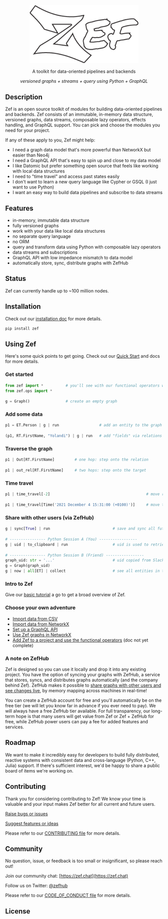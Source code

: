 <p align="center">
<img width="350px" src="https://github.com/zefhub/zefhub-web-assets/blob/main/zef_logo_white_alt.png">
</p>

<p align="center">
A toolkit for data-oriented pipelines and backends
</p>

<p align="center">
<em>versioned graphs + streams + query using Python + GraphQL</em>
</p>

## Description

Zef is an open source toolkit of modules for building data-oriented pipelines and backends. Zef consists of an immutable, in-memory data structure, versioned graphs, data streams, composable lazy operators, effects handling, and GraphQL support. You can pick and choose the modules you need for your project.

If any of these apply to you, Zef might help:

- I need a graph data model that's more powerful than NetworkX but easier than Neo4j
- I need a GraphQL API that's easy to spin up and close to my data model
- I like Datomic but prefer something open source that feels like working with local data structures
- I need to "time travel" and access past states easily
- I don't want to learn a new query language like Cypher or GSQL (I just want to use Python)
- I want an easy way to build data pipelines and subscribe to data streams

## Features

- in-memory, immutable data structure
- fully versioned graphs
- work with your data like local data structures
- no separate query language
- no ORM
- query and transform data using Python with composable lazy operators
- data streams and subscriptions
- GraphQL API with low impedance mismatch to data model
- automatically store, sync, distribute graphs with ZefHub

## Status

Zef can currently handle up to ~100 million nodes.

## Installation

Check out our [installation doc](https://zef.zefhub.io/introduction/installation) for more details.

```bash
pip install zef
```

## Using Zef

Here's some quick points to get going. Check out our [Quick Start](https://zef.zefhub.io/introduction/quick-start) and docs for more details.

### Get started

```python
from zef import *          # you'll see with our functional operators why we violate PEP in the first line
from zef.ops import *

g = Graph()                # create an empty graph
```

### Add some data

```python
p1 = ET.Person | g | run                  # add an entity to the graph

(p1, RT.FirstName, "Yolandi") | g | run   # add "fields" via relations triples: (source, relation, target)
```

### Traverse the graph

```python
p1 | Out[RT.FirstName]         # one hop: step onto the relation

p1 | out_rel[RT.FirstName]     # two hops: step onto the target
```

### Time travel

```python
p1 | time_travel[-2]                                           # move reference frame back two time slices

p1 | time_travel[Time('2021 December 4 15:31:00 (+0100)')]     # move to a specific date and time
```

### Share with other users (via ZefHub)

```python
g | sync[True] | run                            # save and sync all future changes on ZefHub

# ---------------- Python Session A (You) -----------------
g | uid | to_clipboard | run                    # uid is used to retrieve a graph uid

# ---------------- Python Session B (Friend) -----------------
graph_uid: str = '...'                          # uid copied from Slack/WhatsApp/email/etc
g = Graph(graph_uid)
g | now | all[ET] | collect                     # see all entities in the latest graph slice
```

### Intro to Zef

Give our [basic tutorial](https://zef.zefhub.io/tutorials/basic/employee-database) a go to get a broad overview of Zef.

### Choose your own adventure

- [Import data from CSV](https://zef.zefhub.io/how-to/import-csv)
- [Import data from NetworkX](https://zef.zefhub.io/how-to/import-graph-formats)
- [Set up a GraphQL API](https://zef.zefhub.io/how-to/graphql-basic)
- [Use Zef graphs in NetworkX](https://zef.zefhub.io/how-to/use-zef-networkx)
- [Add Zef to a project and use the functional operators](https://zef.zefhub.io/zef-ops) (doc not yet complete)

### A note on ZefHub

Zef is designed so you can use it locally and drop it into any existing project. You have the option of syncing your graphs with ZefHub, a service that stores, syncs, and distributes graphs automatically (and the company behind Zef). ZefHub makes it possible to [share graphs with other users and see changes live](https://zef.zefhub.io/how-to/share-graphs), by memory mapping across machines in real-time!

You can create a ZefHub account for free and you'll automatically be on the free tier (we will let you know far in advance if you ever need to pay). We will always have a free ZefHub tier available. For full transparency, our long-term hope is that many users will get value from Zef or Zef + ZefHub for free, while ZefHub power users can pay a fee for added features and services.

## Roadmap

We want to make it incredibly easy for developers to build fully distributed, reactive systems with consistent data and cross-language (Python, C++, Julia) support. If there's sufficient interest, we'd be happy to share a public board of items we're working on.

## Contributing

Thank you for considering contributing to Zef! We know your time is valuable and your input makes Zef better for all current and future users.

[Raise bugs or issues](https://github.com/zefhub/zef/issues)

[Suggest features or ideas](https://github.com/zefhub/zef/discussions)

Please refer to our [CONTRIBUTING file](https://github.com/zefhub/zef/blob/master/CONTRIBUTING.md) for more details.

## Community

No question, issue, or feedback is too small or insignificant, so please reach out!

Join our community chat: [https://zef.chat](https://zef.chat)

Follow us on Twitter: [@zefhub](https://twitter.com/zefhub)

Please refer to our [CODE_OF_CONDUCT file](https://github.com/zefhub/zef/blob/master/CODE_OF_CONDUCT.md) for more details.

## License
